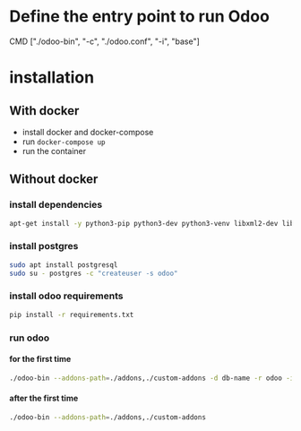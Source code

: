 # Define the entry point to run Odoo
CMD ["./odoo-bin", "-c", "./odoo.conf", "-i", "base"]

# installation
## With docker
* install docker and docker-compose
* run `docker-compose up`
* run the container

## Without docker
### install dependencies
``` bash
apt-get install -y python3-pip python3-dev python3-venv libxml2-dev libxslt1-dev zlib1g-dev libsasl2-dev libldap2-dev build-essential libssl-dev libffi-dev libmysqlclient-dev libjpeg-dev libpq-dev libjpeg8-dev liblcms2-dev libblas-dev libatlas-base-dev -y
```

### install postgres
``` bash
sudo apt install postgresql
sudo su - postgres -c "createuser -s odoo"
```
### install odoo requirements
``` bash
pip install -r requirements.txt
```

### run odoo
#### for the first time
``` bash
./odoo-bin --addons-path=./addons,./custom-addons -d db-name -r odoo -i base
```

#### after the first time
``` bash
./odoo-bin --addons-path=./addons,./custom-addons
```

